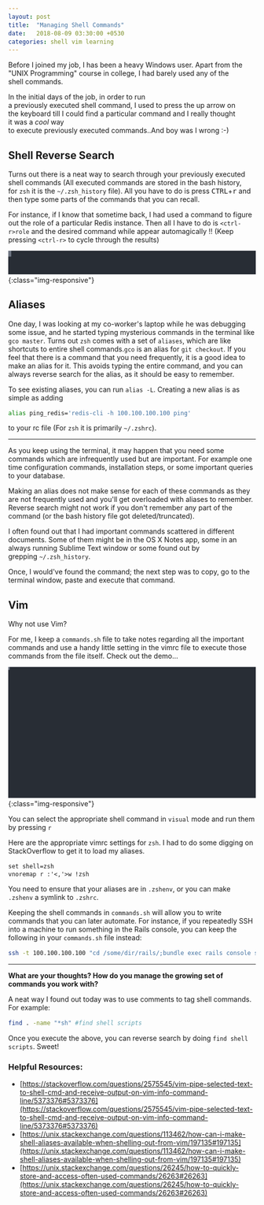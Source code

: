 ```yaml
---
layout: post
title:  "Managing Shell Commands"
date:   2018-08-09 03:30:00 +0530
categories: shell vim learning
---
```


Before I joined my job, I has been a heavy Windows user. Apart from the "UNIX Programming" course in college, I had barely used any of the shell commands.

In the initial days of the job, in order to run a previously executed shell command, I used to press the up arrow on the keyboard till I could find a particular command and I really thought it was a *cool* way to execute previously executed commands..And boy was I wrong :-)

## Shell Reverse Search

Turns out there is a neat way to search through your previously executed shell commands (All executed commands are stored in the bash history, for `zsh` it is the `~/.zsh_history` file).
All you have to do is press <kbd>CTRL</kbd>+<kbd>r</kbd> and then type some parts of the commands that you can recall.

For instance, if I know that sometime back, I had used a command to figure out the role of a particular Redis instance. Then all I have to do is `<ctrl-r>role` and the desired command while appear automagically !! (Keep pressing `<ctrl-r>` to cycle through the results)

![reverse-search](/assets/casts/reverse_search.svg){:class="img-responsive"}

## Aliases

One day, I was looking at my co-worker's laptop while he was debugging some issue, and he started typing mysterious commands in the terminal like `gco master`.
Turns out `zsh` comes with a set of `aliases`, which are like shortcuts to entire shell commands.`gco` is an alias for `git checkout`. If you feel that there is a command that you need frequently, it is a good idea to make an alias for it. This avoids typing the entire command, and you can always reverse search for the alias, as it should be easy to remember.

To see existing aliases, you can run `alias -L`. Creating a new alias is as simple as adding

```sh
alias ping_redis='redis-cli -h 100.100.100.100 ping'
```
to your rc file (For `zsh` it is primarily `~/.zshrc`).



---

As you keep using the terminal, it may happen that you need some commands which are infrequently used but are important. For example one time configuration commands, installation steps, or some important queries to your database.

Making an alias does not make sense for each of these commands as they are not frequently used and you'll get overloaded with aliases to remember. Reverse search might not work if you don't remember any part of the command (or the bash history file got deleted/truncated).

I often found out that I had important commands scattered in different documents. Some of them might be in the OS X Notes app, some in an always running Sublime Text window or some found out by grepping `~/.zsh_history`.

Once, I would've found the command; the next step was to copy, go to the terminal window, paste and execute that command.

## Vim
Why not use Vim?

For me, I keep a `commands.sh` file to take notes regarding all the important commands and use a handy little setting in the vimrc file to execute those commands from the file itself. Check out the demo...

![commands-demo-vim](/assets/casts/commands_vim_demo.svg){:class="img-responsive"}

You can select the appropriate shell command in `visual` mode and run them by pressing `r`

Here are the appropriate vimrc settings for `zsh`. I had to do some digging on StackOverflow to get it to load my aliases.

```vim
set shell=zsh
vnoremap r :'<,'>w !zsh
```

You need to ensure that your aliases are in `.zshenv`, or you can make `.zshenv` a symlink to `.zshrc`.

Keeping the shell commands in `commands.sh` will allow you to write commands that you can later automate.
For instance, if you repeatedly SSH into a machine to run something in the Rails console, you can keep the following in your `commands.sh` file instead:

```sh
ssh -t 100.100.100.100 "cd /some/dir/rails/;bundle exec rails console staging <<< 'Trash.delete_all'"
```

---

**What are your thoughts? How do you manage the growing set of commands you work with?**

A neat way I found out today was to use comments to tag shell commands.
For example:

```sh
find . -name "*sh" #find shell scripts
```

Once you execute the above, you can reverse search by doing `find shell scripts`.
Sweet!

### Helpful Resources:
* [https://stackoverflow.com/questions/2575545/vim-pipe-selected-text-to-shell-cmd-and-receive-output-on-vim-info-command-line/5373376#5373376](https://stackoverflow.com/questions/2575545/vim-pipe-selected-text-to-shell-cmd-and-receive-output-on-vim-info-command-line/5373376#5373376)
* [https://unix.stackexchange.com/questions/113462/how-can-i-make-shell-aliases-available-when-shelling-out-from-vim/197135#197135](https://unix.stackexchange.com/questions/113462/how-can-i-make-shell-aliases-available-when-shelling-out-from-vim/197135#197135)
* [https://unix.stackexchange.com/questions/26245/how-to-quickly-store-and-access-often-used-commands/26263#26263](https://unix.stackexchange.com/questions/26245/how-to-quickly-store-and-access-often-used-commands/26263#26263)
